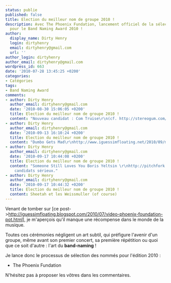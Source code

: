 ```yaml
---
status: publie
published: false
title: Election du meilleur nom de groupe 2010 !
description: Avec The Phoenix Fundation, lancement officiel de la sélection des nommés
  pour le Band Naming Award 2010 !
author:
  display_name: Dirty Henry
  login: dirtyhenry
  email: dirtyhenry@gmail.com
  url: ''
author_login: dirtyhenry
author_email: dirtyhenry@gmail.com
wordpress_id: 663
date: '2010-07-28 13:45:25 +0200'
categories:
- Catégories
tags:
- Band Naming Award
comments:
- author: Dirty Henry
  author_email: dirtyhenry@gmail.com
  date: '2010-08-30 15:06:05 +0200'
  title: Election du meilleur nom de groupe 2010 !
  content: "Nouveau candidat : Com Truise\r\n(cf. http://stereogum.com/447862/com-truise-sundriped/mp3s/)"
- author: Dirty Henry
  author_email: dirtyhenry@gmail.com
  date: '2010-09-13 16:10:24 +0200'
  title: Election du meilleur nom de groupe 2010 !
  content: "Dumbo Gets Mad\r\nhttp://www.iguessimfloating.net/2010/09/mp3-dumbo-gets-mad-plumy-tale.html"
- author: Dirty Henry
  author_email: dirtyhenry@gmail.com
  date: '2010-09-17 10:44:08 +0200'
  title: Election du meilleur nom de groupe 2010 !
  content: "Someone Still Loves You Boris Yeltsin \r\nhttp://pitchfork.com/reviews/albums/14554-let-it-sway/\r\n\r\nDelorean\r\n\r\nDes
    candidats sérieux."
- author: Dirty Henry
  author_email: dirtyhenry@gmail.com
  date: '2010-09-17 10:44:32 +0200'
  title: Election du meilleur nom de groupe 2010 !
  content: Sheetah et les Weissmuller (of course)
---
```

Venant de tomber sur [ce post->http://iguessimfloating.blogspot.com/2010/07/video-phoenix-foundation-pot.html], je m'aperçois qu'il manque une récompense dans le monde de la musique.

Toutes ces cérémonies négligent un art subtil, qui préfigure l'avenir d'un groupe, même avant son premier concert, sa première répétition ou quoi que ce soit d'autre : l'art du __band-naming__ ! 

Je lance donc le processus de sélection des nommés pour l'édition 2010 :
- The Phoenix Fundation

N'hésitez pas à proposer les vôtres dans les commentaires.
